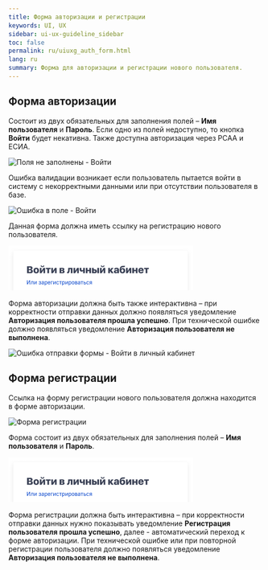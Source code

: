 ```yaml
---
title: Форма авторизации и регистрации
keywords: UI, UX
sidebar: ui-ux-guideline_sidebar
toc: false
permalink: ru/uiuxg_auth_form.html
lang: ru
summary: Форма для авторизации и регистрации нового пользователя.
---
```


## Форма авторизации

Состоит из двух обязательных для заполнения полей – **Имя пользователя** и **Пароль**. Если одно из полей недоступно, то кнопка **Войти** будет некативна. Также доступна авторизация через РСАА и ЕСИА.

![Поля не заполнены - Войти](../../../images/pages/guides/ui-ux-guideline/uiuxg_auth_form/6.png)

Ошибка валидации возникает если пользователь пытается войти в систему с некорректными данными или при отсутствии пользователя в базе.

![Ошибка в поле - Войти](../../../images/pages/guides/ui-ux-guideline/uiuxg_auth_form/7.png)

Данная форма должна иметь ссылку на регистрацию нового пользователя.

![Войти в личный кабинет](../../../images/pages/guides/ui-ux-guideline/uiuxg_auth_form/8.png)

Форма авторизации должна быть также интерактивна – при корректности отправки данных должно появляться уведомление **Авторизация пользователя прошла успешно**. При технической ошибке должно появляться уведомление **Авторизация пользователя не выполнена**.

![Ошибка отправки формы - Войти в личный кабинет](../../../images/pages/guides/ui-ux-guideline/uiuxg_auth_form/9.png)

## Форма регистрации

Ссылка на форму регистрации нового пользователя должна находится в форме авторизации.

![Форма регистрации](../../../images/pages/guides/ui-ux-guideline/uiuxg_auth_form/10.png)

Форма состоит из двух обязательных для заполнения полей – **Имя пользователя** и **Пароль**.

![Войти в личный кабинет - Второй пример](../../../images/pages/guides/ui-ux-guideline/uiuxg_auth_form/8.png)

Форма регистрации должна быть интерактивна – при корректности отправки данных нужно показывать уведомление **Регистрация пользователя прошла успешно**, далее - автоматический переход к форме авторизации. При технической ошибке или при повторной регистрации пользователя должно появляться уведомление **Авторизация пользователя не выполнена**.
